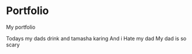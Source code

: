 # Portfolio
My portfolio

Todays my dads drink and tamasha karing
And i Hate my dad
 My dad is so scary

